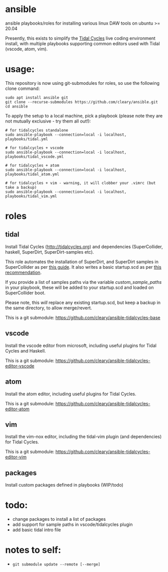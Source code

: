 # ansible
ansible playbooks/roles for installing various linux DAW tools on ubuntu >= 20.04

Presently, this exists to simplify the [Tidal Cycles](https://tidalcycles.org) live coding environment install, with multiple playbooks supporting common editors used with Tidal (vscode, atom, vim).

# usage:
This repository is now using git-submodules for roles, so use the following clone command:

```
sudo apt install ansible git
git clone --recurse-submodules https://github.com/cleary/ansible.git
cd ansible
```
To apply the setup to a local machine, pick a playbook (please note they are not mutually exclusive - try them all out!):

```
# for tidalcycles standalone
sudo ansible-playbook --connection=local -i localhost, playbooks/tidal.yml

# for tidalcycles + vscode
sudo ansible-playbook --connection=local -i localhost, playbooks/tidal_vscode.yml

# for tidalcycles + atom
sudo ansible-playbook --connection=local -i localhost, playbooks/tidal_atom.yml

# for tidalcycles + vim - warning, it will clobber your .vimrc (but take a backup)
sudo ansible-playbook --connection=local -i localhost, playbooks/tidal_vim.yml
```

# roles

## tidal
Install Tidal Cycles (http://tidalcycles.org) and dependencies (SuperCollider, haskell, SuperDirt, SuperDirt-samples etc). 

This role automates the installation of SuperDirt, and SuperDirt samples in SuperCollider as per [this guide](https://tidalcycles.org/index.php/Start_tidalcycles_and_superdirt_for_the_first_time). It also writes a basic startup.scd as per [this recommendation](https://github.com/musikinformatik/SuperDirt/blob/develop/superdirt_startup.scd).

If you provide a list of samples paths via the variable *custom_sample_paths* in your playbook, these will be added to your startup.scd and loaded on SuperCollider boot.

Please note, this *will* replace any existing startup.scd, but keep a backup in the same directory, to allow merge/revert.

This is a git submodule: https://github.com/cleary/ansible-tidalcycles-base

## vscode
Install the vscode editor from microsoft, including useful plugins for Tidal Cycles and Haskell.

This is a git submodule: https://github.com/cleary/ansible-tidalcycles-editor-vscode

## atom
Install the atom editor, including useful plugins for Tidal Cycles.

This is a git submodule: https://github.com/cleary/ansible-tidalcycles-editor-atom

## vim
Install the vim-nox editor, including the tidal-vim plugin (and dependencies) for Tidal Cycles.

This is a git submodule: https://github.com/cleary/ansible-tidalcycles-editor-vim

## packages
Install custom packages defined in playbooks (WIP/todo)

# todo:
* change packages to install a list of packages
* add support for sample paths in vscode/tidalcycles plugin
* add basic tidal intro file

# notes to self:
* `git submodule update --remote [--merge]`
